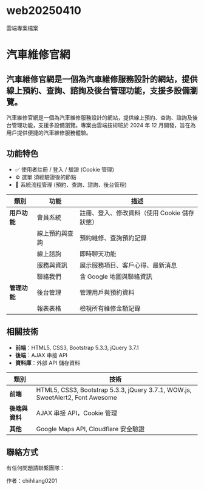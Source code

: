 # web20250410
雲端專案檔案

# 汽車維修官網

## 汽車維修官網是一個為汽車維修服務設計的網站，提供線上預約、查詢、諮詢及後台管理功能，支援多設備瀏覽。

汽車維修官網是一個為汽車維修服務設計的網站，提供線上預約、查詢、諮詢及後台管理功能，支援多設備瀏覽。專案由雲端技術班於 2024 年 12 月開發，旨在為用戶提供便捷的汽車維修服務體驗。

## 功能特色

- ✅ 使用者註冊 / 登入 / 驗證 (Cookie 管理)
- ⚙️ 選單 須經驗證後的節點
- 📝 系統流程管理 (預約、查詢、諮詢、後台管理)

| **類別**      | **功能**                     | **描述**                              |
|---------------|-----------------------------|---------------------------------------|
| **用戶功能**  | 會員系統                   | 註冊、登入、修改資料（使用 Cookie 儲存狀態） |
|               | 線上預約與查詢             | 預約維修、查詢預約記錄                |
|               | 線上諮詢                   | 即時聊天功能                         |
|               | 服務與資訊                 | 展示服務項目、客戶心得、最新消息      |
|               | 聯絡我們                   | 含 Google 地圖與聯絡資訊             |
| **管理功能**  | 後台管理                   | 管理用戶與預約資料                   |
|               | 報表表格               | 檢視所有維修金額記錄                     |

## 相關技術

- **前端**：HTML5, CSS3, Bootstrap 5.3.3, jQuery 3.7.1  
- **後端**：AJAX 串接 API  
- **資料庫**：外部 API 儲存資料

| **類別**      | **技術**                     |
|---------------|-----------------------------|
| **前端**      | HTML5, CSS3, Bootstrap 5.3.3, jQuery 3.7.1, WOW.js, SweetAlert2, Font Awesome |
| **後端與資料**| AJAX 串接 API，Cookie 管理 |
| **其他**      | Google Maps API, Cloudflare 安全驗證 |

## 聯絡方式
有任何問題請聯繫團隊：

作者：chihliang0201 
